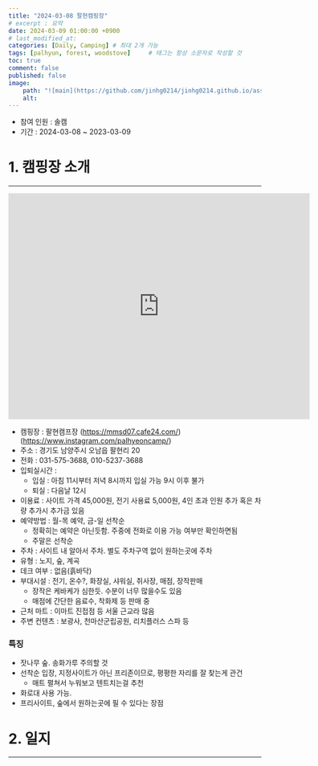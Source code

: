 ```yaml
---
title: "2024-03-08 팔현캠핑장"
# excerpt : 요약
date: 2024-03-09 01:00:00 +0900
# last_modified_at: 
categories: [Daily, Camping] # 최대 2개 가능
tags: [palhyun, forest, woodstove]     # 태그는 항상 소문자로 작성할 것
toc: true
comment: false
published: false
image:
    path: "![main](https://github.com/jinhg0214/jinhg0214.github.io/assets/70011316/be688b9c-f6b4-4abf-b1a8-7407cdb19296)"
    alt: 
---
```


- 참여 인원 : 솔캠
- 기간 : 2024-03-08 ~ 2023-03-09

# 1. 캠핑장 소개
--- 

<iframe src="https://www.google.com/maps/embed?pb=!1m18!1m12!1m3!1d3156.889103306333!2d127.25428661832018!3d37.69880338367209!2m3!1f0!2f0!3f0!3m2!1i1024!2i768!4f13.1!3m3!1m2!1s0x357ccb75d25c8a49%3A0xa873bbc2722cf2b0!2z7YyU7ZiE7Lqg7ZSE7J6l!5e0!3m2!1sko!2skr!4v1709635053102!5m2!1sko!2skr" width="600" height="450" style="border:0;" allowfullscreen="" loading="lazy" referrerpolicy="no-referrer-when-downgrade"></iframe>

- 캠핑장 : 팔현캠프장 (https://mmsd07.cafe24.com/) (https://www.instagram.com/palhyeoncamp/)
- 주소 : 경기도 남양주시 오남읍 팔현리 20
- 전화 : 031-575-3688, 010-5237-3688
- 입퇴실시간 : 
	- 입실 : 아침 11시부터 저녁 8시까지 입실 가능 9시 이후 불가
	- 퇴실 : 다음날 12시
- 이용료 : 사이트 가격 45,000원, 전기 사용료 5,000원, 4인 초과 인원 추가 혹은 차량 추가시 추가금 있음
- 예약방법 : 월-목 예약, 금-일 선착순
	- 정확히는 예약은 아닌듯함. 주중에 전화로 이용 가능 여부만 확인하면됨
	- 주말은 선착순
- 주차 : 사이트 내 알아서 주차. 별도 주차구역 없이 원하는곳에 주차
- 유형 : 노지, 숲, 계곡
- 데크 여부 : 없음(흙바닥)
- 부대시설 : 전기, 온수?, 화장실, 샤워실, 취사장, 매점, 장작판매
	- 장작은 케바케가 심한듯. 수분이 너무 많을수도 있음
	- 매점에 간단한 음료수, 착화제 등 판매 중
- 근처 마트 : 이마트 진접점 등 서울 근교라 많음
- 주변 컨텐츠 : 보광사, 천마산군립공원, 리치플러스 스파 등

### 특징
- 잣나무 숲. 송화가루 주의할 것
- 선착순 입장, 지정사이트가 아닌 프리존이므로, 평평한 자리를 잘 찾는게 관건
	- 매트 펼쳐서 누워보고 텐트치는걸 추천
- 화로대 사용 가능. 
- 프리사이트, 숲에서 원하는곳에 필 수 있다는 장점

# 2. 일지
---